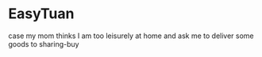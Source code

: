# EasyTuan
case my mom thinks I am too leisurely at home and ask me to deliver some goods to sharing-buy
